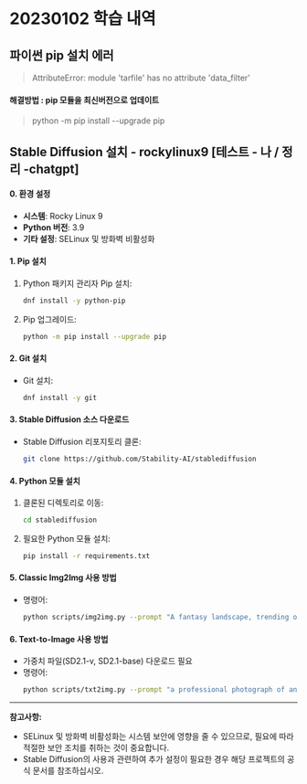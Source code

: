 # 20230102 학습 내역

## 파이썬 pip 설치 에러
> AttributeError: module 'tarfile' has no attribute 'data_filter'

#### 해결방법 : pip 모듈을 최신버전으로 업데이트
> python -m pip install --upgrade pip
>

## Stable Diffusion 설치 - rockylinux9 [테스트 - 나 / 정리 -chatgpt]
#### 0. 환경 설정
- **시스템**: Rocky Linux 9
- **Python 버전**: 3.9
- **기타 설정**: SELinux 및 방화벽 비활성화

#### 1. Pip 설치
1. Python 패키지 관리자 Pip 설치:
   ```bash
   dnf install -y python-pip
   ```
2. Pip 업그레이드:
   ```bash
   python -m pip install --upgrade pip
   ```

#### 2. Git 설치
- Git 설치:
  ```bash
  dnf install -y git
  ```

#### 3. Stable Diffusion 소스 다운로드
- Stable Diffusion 리포지토리 클론:
  ```bash
  git clone https://github.com/Stability-AI/stablediffusion
  ```

#### 4. Python 모듈 설치
1. 클론된 디렉토리로 이동:
   ```bash
   cd stablediffusion
   ```
2. 필요한 Python 모듈 설치:
   ```bash
   pip install -r requirements.txt
   ```

#### 5. Classic Img2Img 사용 방법
- 명령어:
  ```bash
  python scripts/img2img.py --prompt "A fantasy landscape, trending on artstation" --init-img <path-to-img.jpg> --strength 0.8 --ckpt <path/to/model.ckpt>
  ```

#### 6. Text-to-Image 사용 방법
- 가중치 파일(SD2.1-v, SD2.1-base) 다운로드 필요
- 명령어:
  ```bash
  python scripts/txt2img.py --prompt "a professional photograph of an astronaut riding a horse" --ckpt <path/to/768model.ckpt/> --config configs/stable-diffusion/v2-inference-v.yaml --H 768 --W 768  
  ```

---

**참고사항:**
- SELinux 및 방화벽 비활성화는 시스템 보안에 영향을 줄 수 있으므로, 필요에 따라 적절한 보안 조치를 취하는 것이 중요합니다.
- Stable Diffusion의 사용과 관련하여 추가 설정이 필요한 경우 해당 프로젝트의 공식 문서를 참조하십시오.